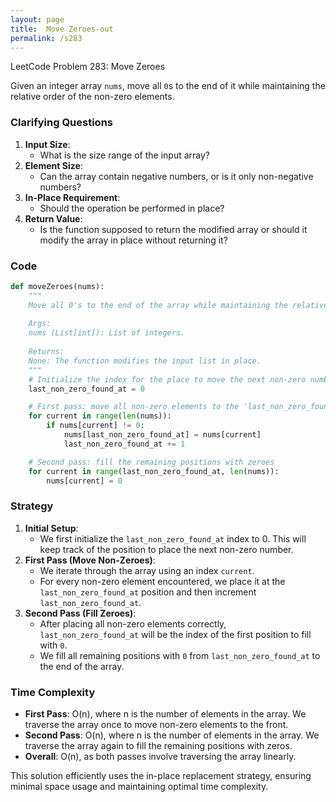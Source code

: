 ```yaml
---
layout: page
title:  Move Zeroes-out
permalink: /s283
---
```

LeetCode Problem 283: Move Zeroes

Given an integer array `nums`, move all `0`s to the end of it while maintaining the relative order of the non-zero elements.

### Clarifying Questions
1. **Input Size**:
    - What is the size range of the input array?
2. **Element Size**:
    - Can the array contain negative numbers, or is it only non-negative numbers?
3. **In-Place Requirement**:
    - Should the operation be performed in place?
4. **Return Value**:
    - Is the function supposed to return the modified array or should it modify the array in place without returning it?

### Code
```python
def moveZeroes(nums):
    """
    Move all 0's to the end of the array while maintaining the relative order of non-zero elements.
    
    Args:
    nums (List[int]): List of integers.
    
    Returns:
    None: The function modifies the input list in place.
    """
    # Initialize the index for the place to move the next non-zero number
    last_non_zero_found_at = 0

    # First pass: move all non-zero elements to the 'last_non_zero_found_at' index
    for current in range(len(nums)):
        if nums[current] != 0:
            nums[last_non_zero_found_at] = nums[current]
            last_non_zero_found_at += 1

    # Second pass: fill the remaining positions with zeroes
    for current in range(last_non_zero_found_at, len(nums)):
        nums[current] = 0
```

### Strategy
1. **Initial Setup**:
    - We first initialize the `last_non_zero_found_at` index to 0. This will keep track of the position to place the next non-zero number.
2. **First Pass (Move Non-Zeroes)**:
    - We iterate through the array using an index `current`.
    - For every non-zero element encountered, we place it at the `last_non_zero_found_at` position and then increment `last_non_zero_found_at`.
3. **Second Pass (Fill Zeroes)**:
    - After placing all non-zero elements correctly, `last_non_zero_found_at` will be the index of the first position to fill with `0`.
    - We fill all remaining positions with `0` from `last_non_zero_found_at` to the end of the array.

### Time Complexity
- **First Pass**: O(n), where n is the number of elements in the array. We traverse the array once to move non-zero elements to the front.
- **Second Pass**: O(n), where n is the number of elements in the array. We traverse the array again to fill the remaining positions with zeros.
- **Overall**: O(n), as both passes involve traversing the array linearly.

This solution efficiently uses the in-place replacement strategy, ensuring minimal space usage and maintaining optimal time complexity.